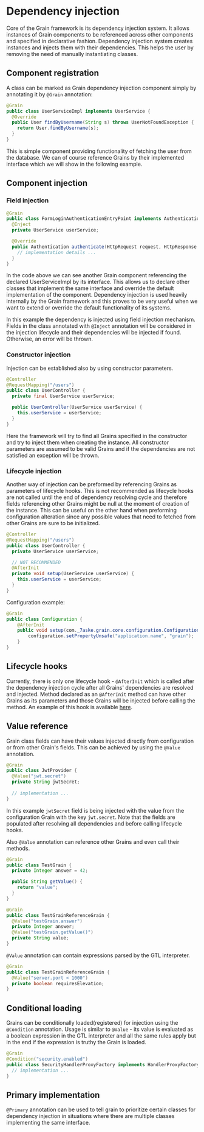 # Dependency injection

Core of the Grain framework is its dependency injection system. It allows instances
of Grain components to be referenced across other components and specified in declarative
fashion. Dependency injection system creates instances and injects them with
their dependencies. This helps the user by removing the need of manually
instantiating classes.

## Component registration

A class can be marked as Grain dependency injection component simply by annotating
it by `@Grain` annotation:

```java
@Grain
public class UserServiceImpl implements UserService {
  @Override
  public User findByUsername(String s) throws UserNotFoundException {
    return User.findByUsername(s);
  }
}
```

This is simple component providing functionality of fetching the user from
the database. We can of course reference Grains by their implemented interface
which we will show in the following example.

## Component injection

### Field injection

```java
@Grain
public class FormLoginAuthenticationEntryPoint implements AuthenticationEntryPoint {
  @Inject
  private UserService userService;

  @Override
  public Authentication authenticate(HttpRequest request, HttpResponse response) throws GrainSecurityException {
    // implementation details ...
  }
}
```

In the code above we can see another Grain component referencing the declared
UserServiceImpl by its interface. This allows us to declare other classes that
implement the same interface and override the default implementation of the component.
Dependency injection is used heavily internally by the Grain framework and this
proves to be very useful when we want to extend or override the default functionality
of its systems.

In this example the dependency is injected using field injection
mechanism. Fields in the class annotated with `@Inject` annotation will be considered
in the injection lifecycle and their dependencies will be injected if found. Otherwise,
an error will be thrown.

### Constructor injection

Injection can be established also by using constructor parameters.

```java
@Controller
@RequestMapping("/users")
public class UserController {
  private final UserService userService;

  public UserController(UserService userService) {
    this.userService = userService;
  }
}
```

Here the framework will try to find all Grains specified in the constructor and try
to inject them when creating the instance. All constructor parameters are assumed
to be valid Grains and if the dependencies are not satisfied an exception will
be thrown.

### Lifecycle injection

Another way of injection can be preformed by referencing Grains as parameters of
lifecycle hooks. This is not recommended as lifecycle hooks are not called until
the end of dependency resolving cycle and therefore fields referencing other Grains 
might be null at the moment of creation of the instance. This can be useful on the other
hand when preforming configuration alteration since any possible values that
need to fetched from other Grains are sure to be initialized.

```java
@Controller
@RequestMapping("/users")
public class UserController {
  private UserService userService;

  // NOT RECOMMENDED
  @AfterInit
  private void setup(UserService userService) {
    this.userService = userService;
  }
}
```

Configuration example:

```java
@Grain
public class Configuration {
	@AfterInit
	public void setup(com._7aske.grain.core.configuration.Configuration configuration) {
		configuration.setPropertyUnsafe("application.name", "grain");
	}
}
```

## Lifecycle hooks

Currently, there is only one lifecycle hook - `@AfterInit` which is called after
the dependency injection cycle after all Grains' dependencies are resolved and injected.
Method declared as an `@AfterInit` method can have other Grains as its parameters
and those Grains will be injected before calling the method. An example of this
hook is available [here](#lifecycle-injection).

## Value reference

Grain class fields can have their values injected directly from configuration
or from other Grain's fields. This can be achieved by using the `@Value` annotation.

```java
@Grain
public class JwtProvider { 
  @Value("jwt.secret")
  private String jwtSecret;
  
  // implementation ...
}
```

In this example `jwtSecret` field is being injected with the value from the configuration
Grain with the key `jwt.secret`. Note that the fields are populated after resolving
all dependencies and before calling lifecycle hooks.

Also `@Value` annotation can reference other Grains and even call their methods.

```java
@Grain
public class TestGrain {
  private Integer answer = 42;

  public String getValue() {
    return "value";
  }
}

@Grain
public class TestGrainReferenceGrain {
  @Value("testGrain.answer")
  private Integer answer;
  @Value("testGrain.getValue()")
  private String value;
}
```

`@Value` annotation can contain expressions parsed by the GTL interpreter.

```java
@Grain
public class TestGrainReferenceGrain {
  @Value("server.port < 1000")
  private boolean requiresElevation;
}
```

## Conditional loading

Grains can be conditionally loaded(registered) for injection using the `@Condition`
annotation. Usage is similar to `@Value` - its value is evaluated as a boolean expression
in the GTL interpreter and all the same rules apply but in the end if the expression
is truthy the Grain is loaded.

```java
@Grain
@Condition("security.enabled")
public class SecurityHandlerProxyFactory implements HandlerProxyFactory {
  // implementation ...    
}
```

## Primary implementation

`@Primary` annotation can be used to tell grain to prioritize certain classes for
dependency injection in situations where there are multiple classes implementing
the same interface.

